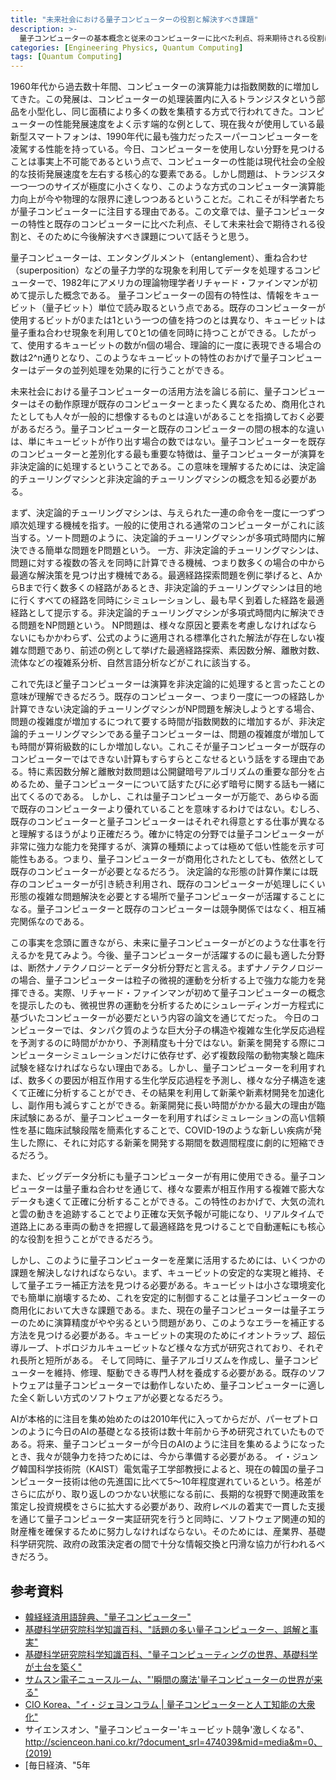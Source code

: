 ```yaml
---
title: "未来社会における量子コンピューターの役割と解決すべき課題"
description: >-
  量子コンピューターの基本概念と従来のコンピューターに比べた利点、将来期待される役割について学び、韓国が量子コンピューター時代に備えるべき必要性を考察する。この文章は筆者が高校2年生の時に書いたエッセイである。
categories: [Engineering Physics, Quantum Computing]
tags: [Quantum Computing]
---
```


1960年代から過去数十年間、コンピューターの演算能力は指数関数的に増加してきた。この発展は、コンピューターの処理装置内に入るトランジスタという部品を小型化し、同じ面積により多くの数を集積する方式で行われてきた。コンピューターの性能発展速度をよく示す端的な例として、現在我々が使用している最新型スマートフォンは、1990年代に最も強力だったスーパーコンピューターを凌駕する性能を持っている。今日、コンピューターを使用しない分野を見つけることは事実上不可能であるという点で、コンピューターの性能は現代社会の全般的な技術発展速度を左右する核心的な要素である。しかし問題は、トランジスタ一つ一つのサイズが極度に小さくなり、このような方式のコンピューター演算能力向上が今や物理的な限界に達しつつあるということだ。これこそが科学者たちが量子コンピューターに注目する理由である。この文章では、量子コンピューターの特性と既存のコンピューターに比べた利点、そして未来社会で期待される役割と、そのために今後解決すべき課題について話そうと思う。

量子コンピューターは、エンタングルメント（entanglement）、重ね合わせ（superposition）などの量子力学的な現象を利用してデータを処理するコンピューターで、1982年にアメリカの理論物理学者リチャード・ファインマンが初めて提示した概念である。
量子コンピューターの固有の特性は、情報をキュービット（量子ビット）単位で読み取るという点である。既存のコンピューターが使用するビットが0または1という一つの値を持つのとは異なり、キュービットは量子重ね合わせ現象を利用して0と1の値を同時に持つことができる。したがって、使用するキュービットの数がn個の場合、理論的に一度に表現できる場合の数は2^n通りとなり、このようなキュービットの特性のおかげで量子コンピューターはデータの並列処理を効果的に行うことができる。

未来社会における量子コンピューターの活用方法を論じる前に、量子コンピューターはその動作原理が既存のコンピューターとまったく異なるため、商用化されたとしても人々が一般的に想像するものとは違いがあることを指摘しておく必要があるだろう。量子コンピューターと既存のコンピューターの間の根本的な違いは、単にキュービットが作り出す場合の数ではない。量子コンピューターを既存のコンピューターと差別化する最も重要な特徴は、量子コンピューターが演算を非決定論的に処理するということである。この意味を理解するためには、決定論的チューリングマシンと非決定論的チューリングマシンの概念を知る必要がある。

まず、決定論的チューリングマシンは、与えられた一連の命令を一度に一つずつ順次処理する機械を指す。一般的に使用される通常のコンピューターがこれに該当する。ソート問題のように、決定論的チューリングマシンが多項式時間内に解決できる簡単な問題をP問題という。
一方、非決定論的チューリングマシンは、問題に対する複数の答えを同時に計算できる機械、つまり数多くの場合の中から最適な解決策を見つけ出す機械である。最適経路探索問題を例に挙げると、AからBまで行く数多くの経路があるとき、非決定論的チューリングマシンは目的地に行くすべての経路を同時にシミュレーションし、最も早く到着した経路を最適経路として提示する。非決定論的チューリングマシンが多項式時間内に解決できる問題をNP問題という。
NP問題は、様々な原因と要素を考慮しなければならないにもかかわらず、公式のように適用される標準化された解法が存在しない複雑な問題であり、前述の例として挙げた最適経路探索、素因数分解、離散対数、流体などの複雑系分析、自然言語分析などがこれに該当する。

これで先ほど量子コンピューターは演算を非決定論的に処理すると言ったことの意味が理解できるだろう。既存のコンピューター、つまり一度に一つの経路しか計算できない決定論的チューリングマシンがNP問題を解決しようとする場合、問題の複雑度が増加するにつれて要する時間が指数関数的に増加するが、非決定論的チューリングマシンである量子コンピューターは、問題の複雑度が増加しても時間が算術級数的にしか増加しない。これこそが量子コンピューターが既存のコンピューターではできない計算もすらすらとこなせるという話をする理由である。特に素因数分解と離散対数問題は公開鍵暗号アルゴリズムの重要な部分を占めるため、量子コンピューターについて話すたびに必ず暗号に関する話も一緒に出てくるのである。
しかし、これは量子コンピューターが万能で、あらゆる面で既存のコンピューターより優れていることを意味するわけではない。むしろ、既存のコンピューターと量子コンピューターはそれぞれ得意とする仕事が異なると理解するほうがより正確だろう。確かに特定の分野では量子コンピューターが非常に強力な能力を発揮するが、演算の種類によっては極めて低い性能を示す可能性もある。つまり、量子コンピューターが商用化されたとしても、依然として既存のコンピューターが必要となるだろう。
決定論的な形態の計算作業には既存のコンピューターが引き続き利用され、既存のコンピューターが処理しにくい形態の複雑な問題解決を必要とする場所で量子コンピューターが活躍することになる。量子コンピューターと既存のコンピューターは競争関係ではなく、相互補完関係なのである。

この事実を念頭に置きながら、未来に量子コンピューターがどのような仕事を行えるかを見てみよう。今後、量子コンピューターが活躍するのに最も適した分野は、断然ナノテクノロジーとデータ分析分野だと言える。まずナノテクノロジーの場合、量子コンピューターは粒子の微視的運動を分析する上で強力な能力を発揮できる。実際、リチャード・ファインマンが初めて量子コンピューターの概念を提示したのも、微視世界の運動を分析するためにシュレーディンガー方程式に基づいたコンピューターが必要だという内容の論文を通じてだった。
今日のコンピューターでは、タンパク質のような巨大分子の構造や複雑な生化学反応過程を予測するのに時間がかかり、予測精度も十分ではない。新薬を開発する際にコンピューターシミュレーションだけに依存せず、必ず複数段階の動物実験と臨床試験を経なければならない理由である。しかし、量子コンピューターを利用すれば、数多くの要因が相互作用する生化学反応過程を予測し、様々な分子構造を速くて正確に分析することができ、その結果を利用して新薬や新素材開発を加速化し、副作用も減らすことができる。新薬開発に長い時間がかかる最大の理由が臨床試験にあるが、量子コンピューターを利用すればシミュレーションの高い信頼性を基に臨床試験段階を簡素化することで、COVID-19のような新しい疾病が発生した際に、それに対応する新薬を開発する期間を数週間程度に劇的に短縮できるだろう。

また、ビッグデータ分析にも量子コンピューターが有用に使用できる。量子コンピューターは量子重ね合わせを通じて、様々な要素が相互作用する複雑で膨大なデータも速くて正確に分析することができる。この特性のおかげで、大気の流れと雲の動きを追跡することでより正確な天気予報が可能になり、リアルタイムで道路上にある車両の動きを把握して最適経路を見つけることで自動運転にも核心的な役割を担うことができるだろう。

しかし、このように量子コンピューターを産業に活用するためには、いくつかの課題を解決しなければならない。まず、キュービットの安定的な実現と維持、そして量子エラー補正方法を見つける必要がある。キュービットは小さな環境変化でも簡単に崩壊するため、これを安定的に制御することは量子コンピューターの商用化において大きな課題である。また、現在の量子コンピューターは量子エラーのために演算精度がやや劣るという問題があり、このようなエラーを補正する方法を見つける必要がある。キュービットの実現のためにイオントラップ、超伝導ループ、トポロジカルキュービットなど様々な方式が研究されており、それぞれ長所と短所がある。
そして同時に、量子アルゴリズムを作成し、量子コンピューターを維持、修理、駆動できる専門人材を養成する必要がある。既存のソフトウェアは量子コンピューターでは動作しないため、量子コンピューターに適した全く新しい方式のソフトウェアが必要となるだろう。

AIが本格的に注目を集め始めたのは2010年代に入ってからだが、パーセプトロンのように今日のAIの基礎となる技術は数十年前から予め研究されていたものである。将来、量子コンピューターが今日のAIのように注目を集めるようになったとき、我々が競争力を持つためには、今から準備する必要がある。
イ・ジュング韓国科学技術院（KAIST）電気電子工学部教授によると、現在の韓国の量子コンピューター技術は他の先進国に比べて5〜10年程度遅れているという。格差がさらに広がり、取り返しのつかない状態になる前に、長期的な視野で関連政策を策定し投資規模をさらに拡大する必要があり、政府レベルの着実で一貫した支援を通じて量子コンピューター実証研究を行うと同時に、ソフトウェア関連の知的財産権を確保するために努力しなければならない。そのためには、産業界、基礎科学研究院、政府の政策決定者の間で十分な情報交換と円滑な協力が行われるべきだろう。

## 参考資料
- [韓経経済用語辞典、"量子コンピューター"](https://dic.hankyung.com/economy/view/?seq=11787)
- [基礎科学研究院科学知識百科、"話題の多い量子コンピューター、誤解と事実"](https://www.ibs.re.kr/cop/bbs/BBSMSTR_000000000901/selectBoardArticle.do?nttId=14100)
- [基礎科学研究院科学知識百科、"量子コンピューティングの世界、基礎科学が土台を築く"](https://www.ibs.re.kr/cop/bbs/BBSMSTR_000000000901/selectBoardArticle.do?nttId=14274)
- [サムスン電子ニュースルーム、"'瞬間の魔法'量子コンピューターの世界が来る"](https://news.samsung.com/kr/찰나의-마법-양자컴퓨터-세계가-온다)
- [CIO Korea、"イ・ジェヨンコラム | 量子コンピューターと人工知能の大衆化"](https://www.ciokorea.com/news/38257)
- サイエンスオン、"量子コンピューター'キュービット競争'激しくなる"、http://scienceon.hani.co.kr/?document_srl=474039&mid=media&m=0、(2019)
- [毎日経済、"5年